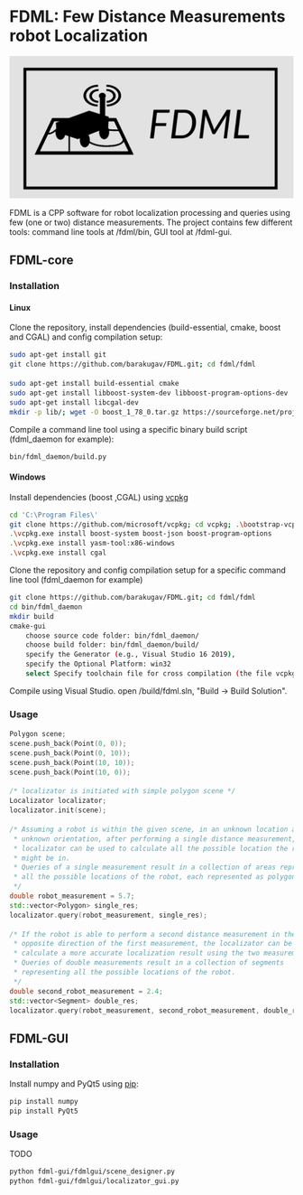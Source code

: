 # FDML: Few Distance Measurements robot Localization

<div align="center">
<img src="https://github.com/barakugav/fdml/blob/master/doc/logo_horizontal.png?raw=true" alt="drawing" width="600"/>
</div>

FDML is a CPP software for robot localization processing and queries using few (one or two) distance measurements. The project contains few different tools: command line tools at /fdml/bin, GUI tool at /fdml-gui.

## FDML-core
### Installation
#### Linux
Clone the repository, install dependencies (build-essential, cmake, boost and CGAL) and config compilation setup:

```bash
sudo apt-get install git
git clone https://github.com/barakugav/FDML.git; cd fdml/fdml

sudo apt-get install build-essential cmake
sudo apt-get install libboost-system-dev libboost-program-options-dev
sudo apt-get install libcgal-dev
mkdir -p lib/; wget -O boost_1_78_0.tar.gz https://sourceforge.net/projects/boost/files/boost/1.78.0/boost_1_78_0.tar.gz/download; tar xzvf boost_1_78_0.tar.gz --directory lib/; rm boost_1_78_0.tar.gz
```

Compile a command line tool using a specific binary build script (fdml_daemon for example):
```bash
bin/fdml_daemon/build.py
```

#### Windows

Install dependencies (boost ,CGAL) using [vcpkg](https://github.com/microsoft/vcpkg)
```bash
cd 'C:\Program Files\'
git clone https://github.com/microsoft/vcpkg; cd vcpkg; .\bootstrap-vcpkg.bat
.\vcpkg.exe install boost-system boost-json boost-program-options
.\vcpkg.exe install yasm-tool:x86-windows
.\vcpkg.exe install cgal
```

Clone the repository and config compilation setup for a specific command line tool (fdml_daemon for example)
```bash
git clone https://github.com/barakugav/FDML.git; cd fdml/fdml
cd bin/fdml_daemon
mkdir build
cmake-gui
	choose source code folder: bin/fdml_daemon/
	choose build folder: bin/fdml_daemon/build/
	specify the Generator (e.g., Visual Studio 16 2019),
	specify the Optional Platform: win32
	select Specify toolchain file for cross compilation (the file vcpkg.cmake within the directory where you have installed vcpkg, e.g. C:/dev/vcpkg/scripts/buildsystems/vcpkg.cmake).
```

Compile using Visual Studio. open /build/fdml.sln, "Build -> Build Solution".

### Usage

```cpp
Polygon scene;
scene.push_back(Point(0, 0));
scene.push_back(Point(0, 10));
scene.push_back(Point(10, 10));
scene.push_back(Point(10, 0));

/* localizator is initiated with simple polygon scene */
Localizator localizator;
localizator.init(scene);

/* Assuming a robot is within the given scene, in an unknown location and an
 * unknown orientation, after performing a single distance measurement, the
 * localizator can be used to calculate all the possible location the robot
 * might be in.
 * Queries of a single measurement result in a collection of areas representing
 * all the possible locations of the robot, each represented as polygon.
 */
double robot_measurement = 5.7;
std::vector<Polygon> single_res;
localizator.query(robot_measurement, single_res);

/* If the robot is able to perform a second distance measurement in the
 * opposite direction of the first measurement, the localizator can be used to
 * calculate a more accurate localization result using the two measurements.
 * Queries of double measurements result in a collection of segments
 * representing all the possible locations of the robot.
 */
double second_robot_measurement = 2.4;
std::vector<Segment> double_res;
localizator.query(robot_measurement, second_robot_measurement, double_res);
```

## FDML-GUI
### Installation
Install numpy and PyQt5 using [pip](https://pypi.org/project/pip/):
```bash
pip install numpy
pip install PyQt5
```

### Usage

TODO

```bash
python fdml-gui/fdmlgui/scene_designer.py
python fdml-gui/fdmlgui/localizator_gui.py
```